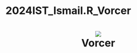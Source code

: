 # 2024IST_Ismail.R_Vorcer
<h1 align="center">
 <img src="[https://user-images.githubusercontent.com/45159366/97361059-45151700-185c-11eb-9d12-dae51c79eb8a.png](https://wallpapers.com/images/hd/letter-v-dragon-mh2oi90642tuqe3c.jpg]">
  <br />
 Vorcer
</h1>
